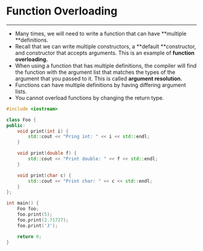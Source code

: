 # Function Overloading

---

* Many times, we will need to write a function that can have **multiple **definitions. 
* Recall that we can write multiple constructors, a **default **constructor, and constructor that accepts arguments. This is an example of **function overloading.**
* When using a function that has multiple definitions, the compiler will find the function with the argument list that matches the types of the argument that you passed to it. This is called **argument resolution.**
* Functions can have multiple definitions by having differing argument lists.
* You cannot overload functions by changing the return type.

```cpp
#include <iostream>

class Foo {
public:
    void print(int i) {
        std::cout << "Pring int: " << i << std::endl;
    }

    void print(double f) {
        std::cout << "Print double: " << f << std::endl;
    }

    void print(char c) {
        std::cout << "Print char: " << c << std::endl;
    }
};

int main() {
    Foo foo;
    foo.print(5);
    foo.print(2.71727);
    foo.print('J');

    return 0;
}
```



